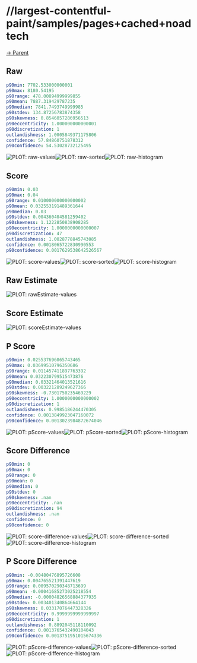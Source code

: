 
# //largest-contentful-paint/samples/pages+cached+noadtech

[→ Parent](../..)


## Raw


```yaml
p90min: 7702.533000000001
p90max: 8180.54195
p90range: 478.00894999999855
p90mean: 7887.319429787235
p90median: 7841.7493749999985
p90stdev: 134.87256783874358
p90skewness: 0.8546057286956513
p90eccentricity: 1.000000000000001
p90discretization: 1
outlandishness: 1.0005849371175806
confidence: 57.84860751878312
p90confidence: 54.53028732125495

```

![PLOT: raw-values](./raw/values.svg)![PLOT: raw-sorted](./raw/sorted.svg)![PLOT: raw-histogram](./raw/histogram.svg)
## Score


```yaml
p90min: 0.03
p90max: 0.04
p90range: 0.010000000000000002
p90mean: 0.032553191489361644
p90median: 0.03
p90stdev: 0.004360404581259402
p90skewness: 1.1222850838908285
p90eccentricity: 1.0000000000000007
p90discretization: 47
outlandishness: 1.0028778845743085
confidence: 0.0018065722830990553
p90confidence: 0.0017629538642526567

```

![PLOT: score-values](./score/values.svg)![PLOT: score-sorted](./score/sorted.svg)![PLOT: score-histogram](./score/histogram.svg)
## Raw Estimate

![PLOT: rawEstimate-values](./rawEstimate/values.svg)
## Score Estimate

![PLOT: scoreEstimate-values](./scoreEstimate/values.svg)
## P Score


```yaml
p90min: 0.025537696065743465
p90max: 0.03699510796350686
p90range: 0.011457411897763392
p90mean: 0.032230799515473876
p90median: 0.03321464013521616
p90stdev: 0.003221289249627366
p90skewness: -0.7301750235469229
p90eccentricity: 1.0000000000000002
p90discretization: 1
outlandishness: 0.9985186244470305
confidence: 0.0013849923047160072
p90confidence: 0.0013023984872674046

```

![PLOT: pScore-values](./pScore/values.svg)![PLOT: pScore-sorted](./pScore/sorted.svg)![PLOT: pScore-histogram](./pScore/histogram.svg)
## Score Difference


```yaml
p90min: 0
p90max: 0
p90range: 0
p90mean: 0
p90median: 0
p90stdev: 0
p90skewness: .nan
p90eccentricity: .nan
p90discretization: 94
outlandishness: .nan
confidence: 0
p90confidence: 0

```

![PLOT: score-difference-values](./score-difference/values.svg)![PLOT: score-difference-sorted](./score-difference/sorted.svg)![PLOT: score-difference-histogram](./score-difference/histogram.svg)
## P Score Difference


```yaml
p90min: -0.00480476895726608
p90max: 0.004765521391447619
p90range: 0.009570290348713699
p90mean: -0.00041685273025218554
p90median: -0.00004826568884377935
p90stdev: 0.003401340864664144
p90skewness: 0.03317076447328326
p90eccentricity: 0.9999999999999997
p90discretization: 1
outlandishness: 0.8892045118110092
confidence: 0.0013765432490104043
p90confidence: 0.0013751951015674336

```

![PLOT: pScore-difference-values](./pScore-difference/values.svg)![PLOT: pScore-difference-sorted](./pScore-difference/sorted.svg)![PLOT: pScore-difference-histogram](./pScore-difference/histogram.svg)